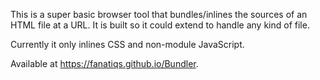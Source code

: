 This is a super basic browser tool that bundles/inlines the sources of an HTML file at a URL.
It is built so it could extend to handle any kind of file.

Currently it only inlines CSS and non-module JavaScript.

Available at https://fanatiqs.github.io/Bundler.
